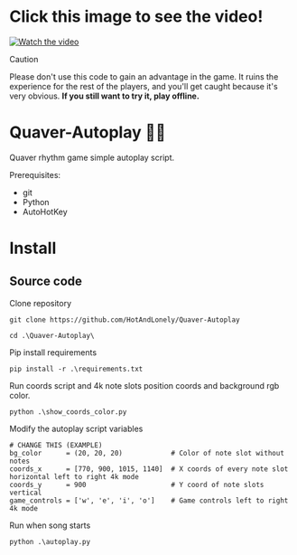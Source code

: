 <h1>Click this image to see the video!</h1>

[![Watch the video](https://i.ibb.co/DCQZ8rT/image.png)](https://youtu.be/aDZ5MkhPbc8?si=Sztgu2GsCBawEZLt)
> [!CAUTION]
> Please don't use this code to gain an advantage in the game. It ruins the experience for the rest of the players,
>  and you'll get caught because it's very obvious. <b>If you still want to try it, play offline.</b>

# Quaver-Autoplay 🎵🤖
Quaver rhythm game simple autoplay script.

Prerequisites:
<ul>
<li>git</li>
<li>Python</li>
<li>AutoHotKey</li>
</ul>

<h1>Install</h1>

<h2>Source code</h2>

Clone repository
```
git clone https://github.com/HotAndLonely/Quaver-Autoplay
```
```
cd .\Quaver-Autoplay\
```
Pip install requirements
```
pip install -r .\requirements.txt
```
Run coords script and 4k note slots position coords and background rgb color.
```
python .\show_coords_color.py
```
Modify the autoplay script variables
```
# CHANGE THIS (EXAMPLE)
bg_color      = (20, 20, 20)            # Color of note slot without notes
coords_x      = [770, 900, 1015, 1140]  # X coords of every note slot horizontal left to right 4k mode
coords_y      = 900                     # Y coord of note slots vertical
game_controls = ['w', 'e', 'i', 'o']    # Game controls left to right 4k mode
```
Run when song starts
```
python .\autoplay.py
```
